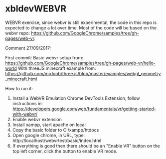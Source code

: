 # xbldevWEBVR
WEBVR exercise, since webvr is still experimental, the code in this repo is expected to change a lot over time. Most of the code will be based on the webvr repo: https://github.com/GoogleChrome/samples/tree/gh-pages/web-vr.

Comment 27/09/2017:

First commit: Basic webvr setup from: https://github.com/GoogleChrome/samples/tree/gh-pages/web-vr/hello-world
With threeJS minecraft example from:
https://github.com/mrdoob/three.js/blob/master/examples/webgl_geometry_minecraft.html

How to run it:
1. Install a WebVR Emulation Chrome DevTools Extension, follow instructions in: https://developers.google.com/web/fundamentals/vr/getting-started-with-webvr/
2. Enable webvr extension
3. Install xampp, start apache on local 
4. Copy the basic folder to C:/xampp/htdocs
5. Open google chrome, in URL, type: http://localhost/webvrtest/basic/index.html
6. If everything is good then there should be an "Enable VR" button on the top left corner,
click the button to enable VR mode.



